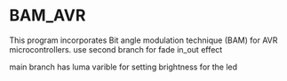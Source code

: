 # BAM_AVR
 This program incorporates Bit angle modulation technique (BAM) for AVR microcontrollers.
use second branch for fade in_out effect

main branch has luma varible for setting brightness for the led
